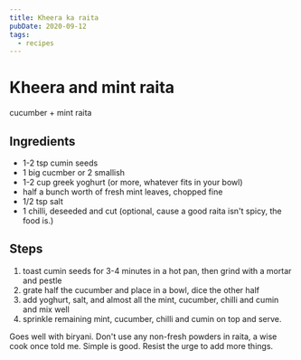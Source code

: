```yaml
---
title: Kheera ka raita
pubDate: 2020-09-12
tags:
  - recipes
---
```


# Kheera and mint raita

cucumber + mint raita

## Ingredients

- 1-2 tsp cumin seeds
- 1 big cucmber or 2 smallish
- 1-2 cup greek yoghurt (or more, whatever fits in your bowl)
- half a bunch worth of fresh mint leaves, chopped fine
- 1/2 tsp salt
- 1 chilli, deseeded and cut (optional, cause a good raita isn't spicy, the food is.)

## Steps

1. toast cumin seeds for 3-4 minutes in a hot pan, then grind with a mortar and pestle
2. grate half the cucumber and place in a bowl, dice the other half
3. add yoghurt, salt, and almost all the mint, cucumber, chilli and cumin and mix well
4. sprinkle remaining mint, cucumber, chilli and cumin on top and serve.

Goes well with biryani. Don't use any non-fresh powders in raita, a wise cook once told me. Simple is good. Resist the urge to add more things.
